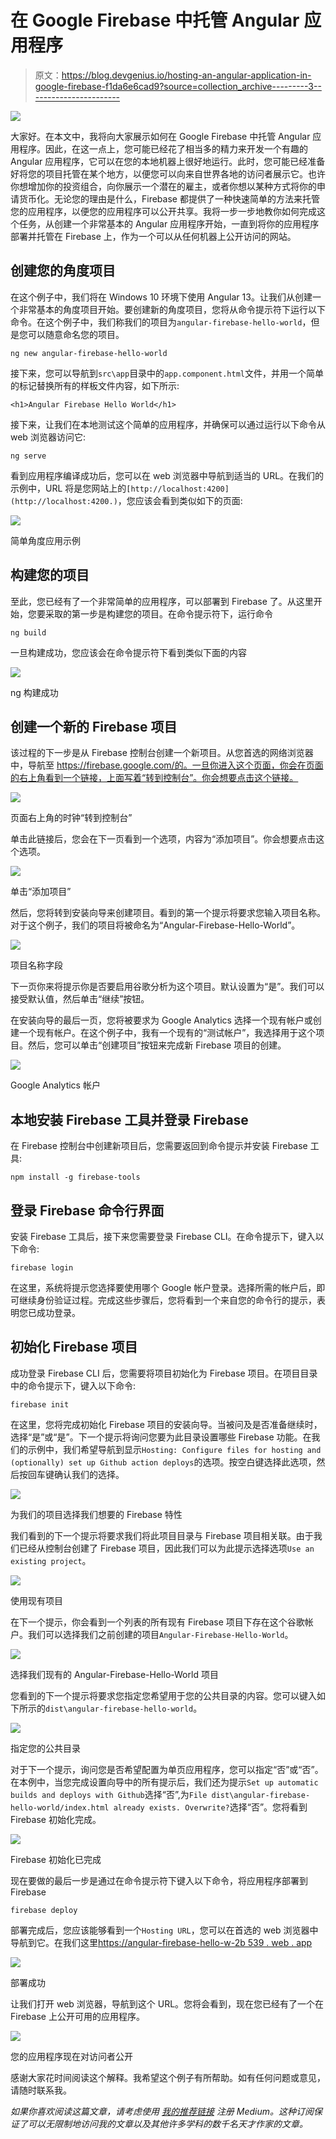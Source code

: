 # 在 Google Firebase 中托管 Angular 应用程序

> 原文：<https://blog.devgenius.io/hosting-an-angular-application-in-google-firebase-f1da6e6cad9?source=collection_archive---------3----------------------->

![](img/daa6006c8e3099863b3371a8a8dd46d8.png)

大家好。在本文中，我将向大家展示如何在 Google Firebase 中托管 Angular 应用程序。因此，在这一点上，您可能已经花了相当多的精力来开发一个有趣的 Angular 应用程序，它可以在您的本地机器上很好地运行。此时，您可能已经准备好将您的项目托管在某个地方，以便您可以向来自世界各地的访问者展示它。也许你想增加你的投资组合，向你展示一个潜在的雇主，或者你想以某种方式将你的申请货币化。无论您的理由是什么，Firebase 都提供了一种快速简单的方法来托管您的应用程序，以便您的应用程序可以公开共享。我将一步一步地教你如何完成这个任务，从创建一个非常基本的 Angular 应用程序开始，一直到将你的应用程序部署并托管在 Firebase 上，作为一个可以从任何机器上公开访问的网站。

## 创建您的角度项目

在这个例子中，我们将在 Windows 10 环境下使用 Angular 13。让我们从创建一个非常基本的角度项目开始。要创建新的角度项目，您将从命令提示符下运行以下命令。在这个例子中，我们称我们的项目为`angular-firebase-hello-world`，但是您可以随意命名您的项目。

```
ng new angular-firebase-hello-world
```

接下来，您可以导航到`src\app`目录中的`app.component.html`文件，并用一个简单的标记替换所有的样板文件内容，如下所示:

```
<h1>Angular Firebase Hello World</h1>
```

接下来，让我们在本地测试这个简单的应用程序，并确保可以通过运行以下命令从 web 浏览器访问它:

```
ng serve
```

看到应用程序编译成功后，您可以在 web 浏览器中导航到适当的 URL。在我们的示例中，URL 将是您网站上的`[http://localhost:4200](http://localhost:4200.)`，您应该会看到类似如下的页面:

![](img/476568098b13ecfdcb9e40c225b697a8.png)

简单角度应用示例

## 构建您的项目

至此，您已经有了一个非常简单的应用程序，可以部署到 Firebase 了。从这里开始，您要采取的第一步是构建您的项目。在命令提示符下，运行命令

```
ng build
```

一旦构建成功，您应该会在命令提示符下看到类似下面的内容

![](img/5230130bcee9fb348c5d3ae38fb25a0a.png)

ng 构建成功

## 创建一个新的 Firebase 项目

该过程的下一步是从 Firebase 控制台创建一个新项目。从您首选的网络浏览器中，导航至 https://firebase.google.com/的。一旦你进入这个页面，你会在页面的右上角看到一个链接，上面写着“转到控制台”。你会想要点击这个链接。

![](img/026db487a7804c0b806406fb2fd31493.png)

页面右上角的时钟“转到控制台”

单击此链接后，您会在下一页看到一个选项，内容为“添加项目”。你会想要点击这个选项。

![](img/3d2c9cd5c8c35b96ac325b9f3181e81d.png)

单击“添加项目”

然后，您将转到安装向导来创建项目。看到的第一个提示将要求您输入项目名称。对于这个例子，我们的项目将被命名为“Angular-Firebase-Hello-World”。

![](img/a19ae0f334e3413aeebc8ef498f09bfa.png)

项目名称字段

下一页你来将提示你是否要启用谷歌分析为这个项目。默认设置为“是”。我们可以接受默认值，然后单击“继续”按钮。

在安装向导的最后一页，您将被要求为 Google Analytics 选择一个现有帐户或创建一个现有帐户。在这个例子中，我有一个现有的“测试帐户”，我选择用于这个项目。然后，您可以单击“创建项目”按钮来完成新 Firebase 项目的创建。

![](img/db2a48b3740c0f32d3464b0053b1ed93.png)

Google Analytics 帐户

## 本地安装 Firebase 工具并登录 Firebase

在 Firebase 控制台中创建新项目后，您需要返回到命令提示并安装 Firebase 工具:

```
npm install -g firebase-tools
```

## 登录 Firebase 命令行界面

安装 Firebase 工具后，接下来您需要登录 Firebase CLI。在命令提示下，键入以下命令:

```
firebase login
```

在这里，系统将提示您选择要使用哪个 Google 帐户登录。选择所需的帐户后，即可继续身份验证过程。完成这些步骤后，您将看到一个来自您的命令行的提示，表明您已成功登录。

## 初始化 Firebase 项目

成功登录 Firebase CLI 后，您需要将项目初始化为 Firebase 项目。在项目目录中的命令提示下，键入以下命令:

```
firebase init
```

在这里，您将完成初始化 Firebase 项目的安装向导。当被问及是否准备继续时，选择“是”或“是”。下一个提示将询问您要为此目录设置哪些 Firebase 功能。在我们的示例中，我们希望导航到显示`Hosting: Configure files for hosting and (optionally) set up Github action deploys`的选项。按空白键选择此选项，然后按回车键确认我们的选择。

![](img/232ecf995d4b309b14bc85ba1e5f01c6.png)

为我们的项目选择我们想要的 Firebase 特性

我们看到的下一个提示将要求我们将此项目目录与 Firebase 项目相关联。由于我们已经从控制台创建了 Firebase 项目，因此我们可以为此提示选择选项`Use an existing project`。

![](img/b4d1f94f2c87e267341d8845ec28c2c4.png)

使用现有项目

在下一个提示，你会看到一个列表的所有现有 Firebase 项目下存在这个谷歌帐户。我们可以选择我们之前创建的项目`Angular-Firebase-Hello-World`。

![](img/7e549e30a7dfbd6228bdcb12fb83aa44.png)

选择我们现有的 Angular-Firebase-Hello-World 项目

您看到的下一个提示将要求您指定您希望用于您的公共目录的内容。您可以键入如下所示的`dist\angular-firebase-hello-world`。

![](img/52954d8ebea0c970c720a4e7104d295d.png)

指定您的公共目录

对于下一个提示，询问您是否希望配置为单页应用程序，您可以指定“否”或“否”。在本例中，当您完成设置向导中的所有提示后，我们还为提示`Set up automatic builds and deploys with Github`选择“否”,为`File dist\angular-firebase-hello-world/index.html already exists. Overwrite?`选择“否”。您将看到 Firebase 初始化完成。

![](img/f1c2649e9bff4fed870140ecea1bddce.png)

Firebase 初始化已完成

现在要做的最后一步是通过在命令提示符下键入以下命令，将应用程序部署到 Firebase

```
firebase deploy
```

部署完成后，您应该能够看到一个`Hosting URL`，您可以在首选的 web 浏览器中导航到它。在我们这里[https://angular-firebase-hello-w-2b 539 . web . app](https://angular-firebase-hello-w-2b539.web.app)

![](img/4e8771d472e41faec77cd9e8a45aece2.png)

部署成功

让我们打开 web 浏览器，导航到这个 URL。您将会看到，现在您已经有了一个在 Firebase 上公开可用的应用程序。

![](img/c3e23262b266f5477a81007d848da5df.png)

您的应用程序现在对访问者公开

感谢大家花时间阅读这个解释。我希望这个例子有所帮助。如有任何问题或意见，请随时联系我。

*如果你喜欢阅读这篇文章，请考虑使用* [*我的推荐链接*](https://medium.com/@michelle.wiginton00/membership) *注册 Medium。这种订阅保证了可以无限制地访问我的文章以及其他许多学科的数千名天才作家的文章。*